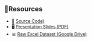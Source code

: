 ## 📁Resources

- 📄 [Source Code)](./E-commerce_Analysis.R)
- 🖥️ [Presentation Slides (PDF)](./your-ppt.pdf)
- 📊 [Raw Excel Dataset (Google Drive)](https://drive.google.com/file/d/1gVVshJCt_0bVaV8u7KP-us2KutHOejou/view?usp=drive_link)
